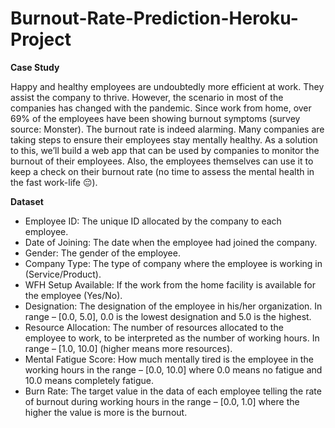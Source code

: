 # Burnout-Rate-Prediction-Heroku-Project

**Case Study**

Happy and healthy employees are undoubtedly more efficient at work. They assist the company to thrive. However, the scenario in most of the companies has changed with the pandemic. Since work from home, over 69% of the employees have been showing burnout symptoms (survey source: Monster). The burnout rate is indeed alarming. Many companies are taking steps to ensure their employees stay mentally healthy. As a solution to this, we’ll build a web app that can be used by companies to monitor the burnout of their employees. Also, the employees themselves can use it to keep a check on their burnout rate (no time to assess the mental health in the fast work-life 😔).

**Dataset**

* Employee ID: The unique ID allocated by the company to each employee.
* Date of Joining: The date when the employee had joined the company.
* Gender: The gender of the employee.
* Company Type: The type of company where the employee is working in (Service/Product).
* WFH Setup Available: If the work from the home facility is available for the employee (Yes/No).
* Designation: The designation of the employee in his/her organization. In range – [0.0, 5.0], 0.0 is the lowest designation and 5.0 is the highest.
* Resource Allocation: The number of resources allocated to the employee to work, to be interpreted as the number of working hours. In range – [1.0, 10.0] (higher means more resources).
* Mental Fatigue Score: How much mentally tired is the employee in the working hours in the range – [0.0, 10.0] where 0.0 means no fatigue and 10.0 means completely fatigue.
* Burn Rate: The target value in the data of each employee telling the rate of burnout during working hours in the range – [0.0, 1.0] where the higher the value is more is the burnout.
